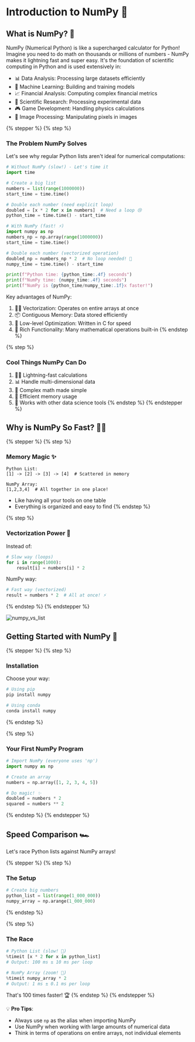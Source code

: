 # Introduction to NumPy 🚀

## What is NumPy? 🤔

NumPy (Numerical Python) is like a supercharged calculator for Python! Imagine you need to do math on thousands or millions of numbers - NumPy makes it lightning fast and super easy. It's the foundation of scientific computing in Python and is used extensively in:

- 📊 Data Analysis: Processing large datasets efficiently
- 🤖 Machine Learning: Building and training models
- 📈 Financial Analysis: Computing complex financial metrics
- 🔬 Scientific Research: Processing experimental data
- 🎮 Game Development: Handling physics calculations
- 🎨 Image Processing: Manipulating pixels in images

{% stepper %}
{% step %}
### The Problem NumPy Solves
Let's see why regular Python lists aren't ideal for numerical computations:

```python
# Without NumPy (slow!) - Let's time it
import time

# Create a big list
numbers = list(range(1000000))
start_time = time.time()

# Double each number (need explicit loop)
doubled = [x * 2 for x in numbers]  # Need a loop 😢
python_time = time.time() - start_time

# With NumPy (fast! ⚡)
import numpy as np
numbers_np = np.array(range(1000000))
start_time = time.time()

# Double each number (vectorized operation)
doubled_np = numbers_np * 2  # No loop needed! 🎉
numpy_time = time.time() - start_time

print(f"Python time: {python_time:.4f} seconds")
print(f"NumPy time: {numpy_time:.4f} seconds")
print(f"NumPy is {python_time/numpy_time:.1f}x faster!")
```

Key advantages of NumPy:
1. 🏃‍♂️ Vectorization: Operates on entire arrays at once
2. 📦 Contiguous Memory: Data stored efficiently
3. 🔄 Low-level Optimization: Written in C for speed
4. 🧮 Rich Functionality: Many mathematical operations built-in
{% endstep %}

{% step %}
### Cool Things NumPy Can Do
1. 🏃‍♂️ Lightning-fast calculations
2. 📊 Handle multi-dimensional data
3. 🧮 Complex math made simple
4. 💾 Efficient memory usage
5. 🔗 Works with other data science tools
{% endstep %}
{% endstepper %}

## Why is NumPy So Fast? 🏃‍♂️

{% stepper %}
{% step %}
### Memory Magic ✨
```
Python List:
[1] -> [2] -> [3] -> [4]  # Scattered in memory

NumPy Array:
[1,2,3,4]  # All together in one place!
```
- Like having all your tools on one table
- Everything is organized and easy to find
{% endstep %}

{% step %}
### Vectorization Power 💪
Instead of:
```python
# Slow way (loops)
for i in range(1000):
    result[i] = numbers[i] * 2
```

NumPy way:
```python
# Fast way (vectorized)
result = numbers * 2  # All at once! ⚡
```
{% endstep %}
{% endstepper %}

![numpy_vs_list](./assets/numpy_vs_python_list.png)

## Getting Started with NumPy 🎯

{% stepper %}
{% step %}
### Installation
Choose your way:
```bash
# Using pip
pip install numpy

# Using conda
conda install numpy
```
{% endstep %}

{% step %}
### Your First NumPy Program
```python
# Import NumPy (everyone uses 'np')
import numpy as np

# Create an array
numbers = np.array([1, 2, 3, 4, 5])

# Do magic! ✨
doubled = numbers * 2
squared = numbers ** 2
```
{% endstep %}
{% endstepper %}

## Speed Comparison 🏎️

Let's race Python lists against NumPy arrays!

{% stepper %}
{% step %}
### The Setup
```python
# Create big numbers
python_list = list(range(1_000_000))
numpy_array = np.arange(1_000_000)
```
{% endstep %}

{% step %}
### The Race
```python
# Python List (slow! 🐌)
%timeit [x * 2 for x in python_list]
# Output: 100 ms ± 10 ms per loop

# NumPy Array (zoom! 🚀)
%timeit numpy_array * 2
# Output: 1 ms ± 0.1 ms per loop
```
That's 100 times faster! 🏆
{% endstep %}
{% endstepper %}

💡 **Pro Tips**:
- Always use `np` as the alias when importing NumPy
- Use NumPy when working with large amounts of numerical data
- Think in terms of operations on entire arrays, not individual elements
